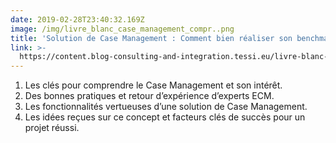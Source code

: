 ```yaml
---
date: 2019-02-28T23:40:32.169Z
image: /img/livre_blanc_case_management_compr..png
title: 'Solution de Case Management : Comment bien réaliser son benchmark ?'
link: >-
  https://content.blog-consulting-and-integration.tessi.eu/livre-blanc-tessi-pourquoi-sequiper-dune-solution-de-case-management
---
```


1. Les clés pour comprendre le Case Management et son intérêt.
2. Des bonnes pratiques et retour d’expérience d’experts ECM.
3. Les fonctionnalités vertueuses d’une solution de Case Management.
4. Les idées reçues sur ce concept et facteurs clés de succès pour un projet réussi.
